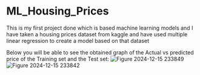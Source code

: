 # ML_Housing_Prices
This is my first project done which is based machine learning models and I have taken a housing prices dataset from kaggle and have used multiple linear regression to create a model based on that dataset

Below you will be able to see the obtained graph of the Actual vs predicted price of the Training set and the Test set:
![Figure 2024-12-15 233849](https://github.com/user-attachments/assets/f90ef221-8dcc-4f0c-b6c6-e03dc05d39f8)
![Figure 2024-12-15 233842](https://github.com/user-attachments/assets/96b63d17-f90d-4e66-92da-7d802ade781c)
